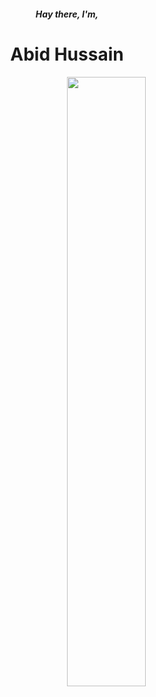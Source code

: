 <p><h5 align=center>Hay there, I'm,</h5><h1 align=center>Abid Hussain</h1></p>
<img align=right width="50%" opacity="60%" src=https://github.com/op10y/op10y/blob/main/opty.png></p>


<!---
op10y/op10y is a ✨ special ✨ repository because its `README.md` (this file) appears on your GitHub profile.
You can click the Preview link to take a look at your changes.
--->





